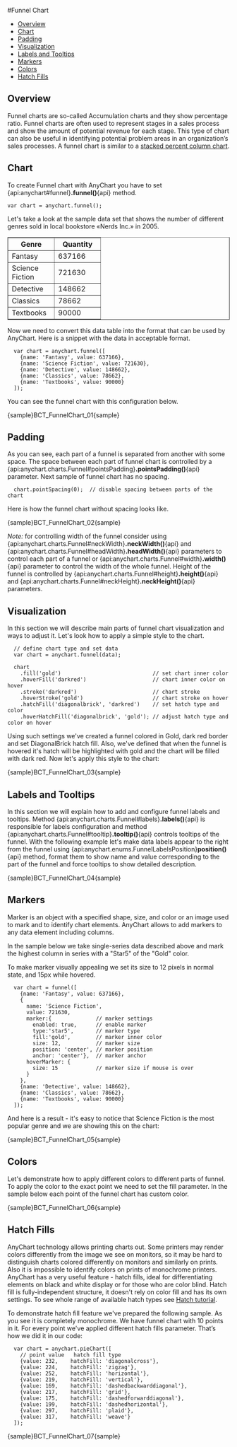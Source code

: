 #Funnel Chart

* [Overview](#overview)
* [Chart](#chart)
* [Padding](#padding)
* [Visualization](#visualization)
* [Labels and Tooltips](#labels_and_tooltips)
* [Markers](#markers)
* [Colors](#colors)
* [Hatch Fills](#hatch_fills)

## Overview

Funnel charts are so-called Accumulation charts and they show percentage ratio. Funnel charts are often used to represent stages in a sales process and show the amount of potential revenue for each stage. This type of chart can also be useful in identifying potential problem areas in an organization’s sales processes. A funnel chart is similar to a [stacked percent column chart](../Basic_Charts_Types/Percent_Stacked_Bar-Column_Charts).

## Chart

To create Funnel chart with AnyChart you have to set {api:anychart#funnel}**.funnel()**{api} method.

```
var chart = anychart.funnel();
```

Let's take a look at the sample data set that shows the number of different genres sold in local bookstore «Nerds Inc.» in 2005.


<table width="287" border="1" class="dtTABLE">
<tbody><tr>
<th width="88"><b>Genre</b></th>
<th width="88"><b>Quantity</b></th>
</tr>
<tr>
<td>Fantasy</td>
<td>637166</td>
</tr>
<tr>
<td>Science Fiction</td>
<td>721630</td>
</tr>
<tr>
<td>Detective</td>
<td>148662</td>
</tr>
<tr>
<td>Classics</td>
<td>78662</td>
</tr>
<tr>
<td>Textbooks</td>
<td>90000</td>
</tr>
</tbody></table>

Now we need to convert this data table into the format that can be used by AnyChart. Here is a snippet with the data in acceptable format.

```
  var chart = anychart.funnel([
    {name: 'Fantasy', value: 637166},
    {name: 'Science Fiction', value: 721630},
    {name: 'Detective', value: 148662},
    {name: 'Classics', value: 78662},
    {name: 'Textbooks', value: 90000}
  ]);
```

You can see the funnel chart with this configuration below.

{sample}BCT\_FunnelChart\_01{sample}

## Padding

As you can see, each part of a funnel is separated from another with some space. The space between each part of funnel chart is controlled by a {api:anychart.charts.Funnel#pointsPadding}**.pointsPadding()**{api} parameter. Next sample of funnel chart has no spacing.

```
  chart.pointSpacing(0);  // disable spacing between parts of the chart
```

Here is how the funnel chart without spacing looks like.

{sample}BCT\_FunnelChart\_02{sample}

*Note:* for controlling width of the funnel consider using {api:anychart.charts.Funnel#neckWidth}**.neckWidth()**{api} and {api:anychart.charts.Funnel#headWidth}**.headWidth()**{api} parameters to control each part of a funnel or {api:anychart.charts.Funnel#width}**.width()**{api} parameter to control the width of the whole funnel. Height of the funnel is controlled by {api:anychart.charts.Funnel#height}**.height()**{api} and {api:anychart.charts.Funnel#neckHeight}**.neckHeight()**{api} parameters.

## Visualization

In this section we will describe main parts of funnel chart visualization and ways to adjust it. Let's look how to apply a simple style to the chart.

```
  // define chart type and set data
  var chart = anychart.funnel(data);
  
  chart
    .fill('gold')                             // set chart inner color
    .hoverFill('darkred')                     // chart inner color on hover
    .stroke('darkred')                        // chart stroke
    .hoverStroke('gold')                      // chart stroke on hover
    .hatchFill('diagonalbrick', 'darkred')    // set hatch type and color
    .hoverHatchFill('diagonalbrick', 'gold'); // adjust hatch type and color on hover
```

Using such settings we've created a funnel colored in Gold, dark red border and set DiagonalBrick hatch fill. Also, we've defined that when the funnel is hovered it's hatch will be highlighted with gold and the chart will be filled with dark red. Now let's apply this style to the chart:

{sample}BCT\_FunnelChart\_03{sample}

## Labels and Tooltips

In this section we will explain how to add and configure funnel labels and tooltips.
Method {api:anychart.charts.Funnel#labels}**.labels()**{api} is responsible for labels configuration and method {api:anychart.charts.Funnel#tooltip}**.tooltip()**{api} controls tooltips of the funnel. With the following example let's make data labels appear to the right from the funnel using {api:anychart.enums.FunnelLabelsPosition}**position()**{api} method, format them to show name and value corresponding to the part of the funnel and force tooltips to show detailed description.

{sample}BCT\_FunnelChart\_04{sample}

## Markers

Marker is an object with a specified shape, size, and color or an image used to mark and to identify chart elements. AnyChart allows to add markers to any data element including columns.
  
  
In the sample below we take single-series data described above and mark the highest column in series with a "Star5" of the "Gold" color.
  
  
To make marker visually appealing we set its size to 12 pixels in normal state, and 15px while hovered.

```
  var chart = funnel([
    {name: 'Fantasy', value: 637166},
    {
      name: 'Science Fiction', 
      value: 721630,
      marker:{              // marker settings
        enabled: true,      // enable marker
        type:'star5',       // marker type
        fill:'gold',        // marker inner color
        size: 12,           // marker size
        position: 'center', // marker position
        anchor: 'center'},  // marker anchor
      hoverMarker: {
        size: 15            // marker size if mouse is over
      }
    },
    {name: 'Detective', value: 148662},
    {name: 'Classics', value: 78662},
    {name: 'Textbooks', value: 90000}
  ]);
```

And here is a result - it's easy to notice that Science Fiction is the most popular genre and we are showing this on the chart:

{sample}BCT\_FunnelChart\_05{sample}

## Colors

Let's demonstrate how to apply different colors to different parts of funnel. To apply the color to the exact point we need to set the fill parameter. In the sample below each point of the funnel chart has custom color.

{sample}BCT\_FunnelChart\_06{sample}

## Hatch Fills

AnyChart technology allows printing charts out. Some printers may render colors differently from the image we see on monitors, so it may be hard to distinguish charts colored differently on monitors and similarly on prints. Also it is impossible to identify colors on prints of monochrome printers. AnyChart has a very useful feature - hatch fills, ideal for differentiating elements on black and white display or for those who are color blind. Hatch fill is fully-independent structure, it doesn't rely on color fill and has its own settings. To see whole range of available hatch types see [Hatch tutorial](../Appearance_Settings/Hatch_Fill). 
  
  
To demonstrate hatch fill feature we've prepared the following sample. As you see it is completely monochrome. We have funnel chart with 10 points in it. For every point we've applied different hatch fills parameter. That’s how we did it in our code:

```
  var chart = anychart.pieChart([
    // point value   hatch fill type
    {value: 232,    hatchFill: 'diagonalcross'},
    {value: 224,    hatchFill: 'zigzag'},
    {value: 252,    hatchFill: 'horizontal'},
    {value: 219,    hatchFill: 'vertical'},
    {value: 169,    hatchFill: 'dashedbackwarddiagonal'},
    {value: 217,    hatchFill: 'grid'},
    {value: 175,    hatchFill: 'dashedforwarddiagonal'},
    {value: 199,    hatchFill: 'dashedhorizontal'},
    {value: 297,    hatchFill: 'plaid'},
    {value: 317,    hatchFill: 'weave'}
  ]);
```

{sample}BCT\_FunnelChart\_07{sample}